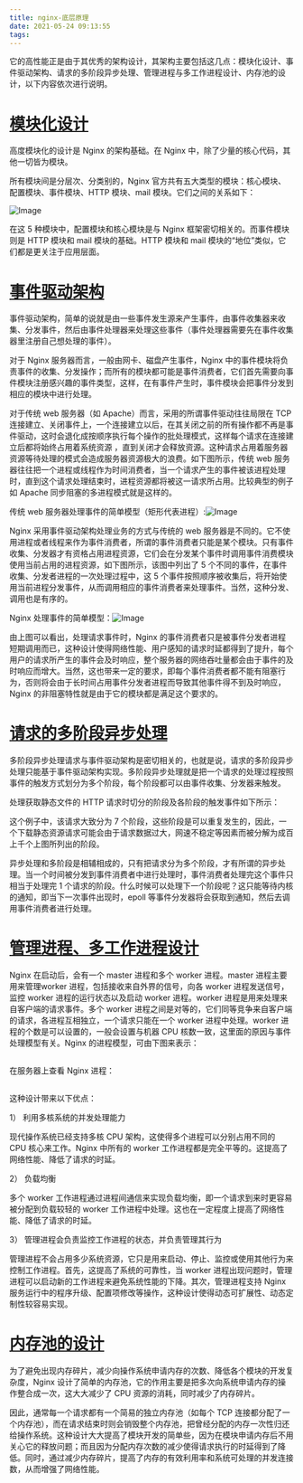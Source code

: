 ```yaml
---
title: nginx-底层原理
date: 2021-05-24 09:13:55
tags:
---
```


它的高性能正是由于其优秀的架构设计，其架构主要包括这几点：模块化设计、事件驱动架构、请求的多阶段异步处理、管理进程与多工作进程设计、内存池的设计，以下内容依次进行说明。

# [模块化设计](https://mp.weixin.qq.com/s?__biz=MzUzMTA2NTU2Ng==&mid=2247487551&idx=1&sn=18f64ba49f3f0f9d8be9d1fdef8857d9&scene=21#wechat_redirect)

高度模块化的设计是 Nginx 的架构基础。在 Nginx 中，除了少量的核心代码，其他一切皆为模块。

所有模块间是分层次、分类别的，Nginx 官方共有五大类型的模块：核心模块、配置模块、事件模块、HTTP 模块、mail 模块。它们之间的关系如下：

![Image](https://mmbiz.qpic.cn/mmbiz_png/JdLkEI9sZfeeAedAFMFzSSbskk3v94esp6TQRXIEz9hxQjQnejMf0CSrcGGdLxCfkAkgAczk2UAJhbvXa5RROQ/640?wx_fmt=png&wxfrom=5&wx_lazy=1&wx_co=1)

在这 5 种模块中，配置模块和核心模块是与 Nginx 框架密切相关的。而事件模块则是 HTTP 模块和 mail 模块的基础。HTTP 模块和 mail 模块的“地位”类似，它们都是更关注于应用层面。

# [事件驱动架构](https://mp.weixin.qq.com/s?__biz=MzUzMTA2NTU2Ng==&mid=2247487551&idx=1&sn=18f64ba49f3f0f9d8be9d1fdef8857d9&scene=21#wechat_redirect)

事件驱动架构，简单的说就是由一些事件发生源来产生事件，由事件收集器来收集、分发事件，然后由事件处理器来处理这些事件（事件处理器需要先在事件收集器里注册自己想处理的事件）。

对于 Nginx 服务器而言，一般由网卡、磁盘产生事件，Nginx 中的事件模块将负责事件的收集、分发操作；而所有的模块都可能是事件消费者，它们首先需要向事件模块注册感兴趣的事件类型，这样，在有事件产生时，事件模块会把事件分发到相应的模块中进行处理。

对于传统 web 服务器（如 Apache）而言，采用的所谓事件驱动往往局限在 TCP 连接建立、关闭事件上，一个连接建立以后，在其关闭之前的所有操作都不再是事件驱动，这时会退化成按顺序执行每个操作的批处理模式，这样每个请求在连接建立后都将始终占用着系统资源 <!--系统资源具体指的是什么？线程、cpu还是内存、还是链接数？--> ，直到关闭才会释放资源。这种请求占用着服务器资源等待处理的模式会造成服务器资源极大的浪费。如下图所示，传统 web 服务器往往把一个进程或线程作为时间消费者，当一个请求产生的事件被该进程处理时，直到这个请求处理结束时，进程资源都将被这一请求所占用。比较典型的例子如 Apache 同步阻塞的多进程模式就是这样的。

传统 web 服务器处理事件的简单模型（矩形代表进程）:![Image](https://mmbiz.qpic.cn/mmbiz_png/JdLkEI9sZfeeAedAFMFzSSbskk3v94esLn1b6MngY8ibB8QKjyuWGcYCnwmvxovTLC6DONiaDzicTMlJl8CRrv6bg/640?wx_fmt=png&wxfrom=5&wx_lazy=1&wx_co=1)

Nginx 采用事件驱动架构处理业务的方式与传统的 web 服务器是不同的。它不使用进程或者线程来作为事件消费者，所谓的事件消费者只能是某个模块。只有事件收集、分发器才有资格占用进程资源，它们会在分发某个事件时调用事件消费模块使用当前占用的进程资源，如下图所示，该图中列出了 5 个不同的事件，在事件收集、分发者进程的一次处理过程中，这 5 个事件按照顺序被收集后，将开始使用当前进程分发事件，从而调用相应的事件消费者来处理事件。当然，这种分发、调用也是有序的。

Nginx 处理事件的简单模型：![Image](https://mmbiz.qpic.cn/mmbiz_png/JdLkEI9sZfeeAedAFMFzSSbskk3v94esawqIqZZKUnFGzPmaialCSMjX01Y7w1nUQVkwlrjliaick6Mka1NVzVN7Q/640?wx_fmt=png&wxfrom=5&wx_lazy=1&wx_co=1)

由上图可以看出，处理请求事件时，Nginx 的事件消费者只是被事件分发者进程短期调用而已，这种设计使得网络性能、用户感知的请求时延都得到了提升，每个用户的请求所产生的事件会及时响应，整个服务器的网络吞吐量都会由于事件的及时响应而增大。当然，这也带来一定的要求，即每个事件消费者都不能有阻塞行为，否则将会由于长时间占用事件分发者进程而导致其他事件得不到及时响应，Nginx 的非阻塞特性就是由于它的模块都是满足这个要求的。

# [请求的多阶段异步处理](https://mp.weixin.qq.com/s?__biz=MzUzMTA2NTU2Ng==&mid=2247487551&idx=1&sn=18f64ba49f3f0f9d8be9d1fdef8857d9&scene=21#wechat_redirect)

多阶段异步处理请求与事件驱动架构是密切相关的，也就是说，请求的多阶段异步处理只能基于事件驱动架构实现。多阶段异步处理就是把一个请求的处理过程按照事件的触发方式划分为多个阶段，每个阶段都可以由事件收集、分发器来触发。

处理获取静态文件的 HTTP 请求时切分的阶段及各阶段的触发事件如下所示：![Image](data:image/gif;base64,iVBORw0KGgoAAAANSUhEUgAAAAEAAAABCAYAAAAfFcSJAAAADUlEQVQImWNgYGBgAAAABQABh6FO1AAAAABJRU5ErkJggg==)

这个例子中，该请求大致分为 7 个阶段，这些阶段是可以重复发生的，因此，一个下载静态资源请求可能会由于请求数据过大，网速不稳定等因素而被分解为成百上千个上图所列出的阶段。

异步处理和多阶段是相辅相成的，只有把请求分为多个阶段，才有所谓的异步处理。当一个时间被分发到事件消费者中进行处理时，事件消费者处理完这个事件只相当于处理完 1 个请求的阶段。什么时候可以处理下一个阶段呢？这只能等待内核的通知，即当下一次事件出现时，epoll 等事件分发器将会获取到通知，然后去调用事件消费者进行处理。

# [管理进程、多工作进程设计](https://mp.weixin.qq.com/s?__biz=MzUzMTA2NTU2Ng==&mid=2247487551&idx=1&sn=18f64ba49f3f0f9d8be9d1fdef8857d9&scene=21#wechat_redirect)

Nginx 在启动后，会有一个 master 进程和多个 worker 进程。master 进程主要用来管理worker 进程，包括接收来自外界的信号，向各 worker 进程发送信号，监控 worker 进程的运行状态以及启动 worker 进程。worker 进程是用来处理来自客户端的请求事件。多个 worker 进程之间是对等的，它们同等竞争来自客户端的请求，各进程互相独立，一个请求只能在一个 worker 进程中处理。worker 进程的个数是可以设置的，一般会设置与机器 CPU 核数一致，这里面的原因与事件处理模型有关。Nginx 的进程模型，可由下图来表示：

![Image](data:image/gif;base64,iVBORw0KGgoAAAANSUhEUgAAAAEAAAABCAYAAAAfFcSJAAAADUlEQVQImWNgYGBgAAAABQABh6FO1AAAAABJRU5ErkJggg==)

在服务器上查看 Nginx 进程：

![Image](data:image/gif;base64,iVBORw0KGgoAAAANSUhEUgAAAAEAAAABCAYAAAAfFcSJAAAADUlEQVQImWNgYGBgAAAABQABh6FO1AAAAABJRU5ErkJggg==)

这种设计带来以下优点：

1） 利用多核系统的并发处理能力

现代操作系统已经支持多核 CPU 架构，这使得多个进程可以分别占用不同的 CPU 核心来工作。Nginx 中所有的 worker 工作进程都是完全平等的。这提高了网络性能、降低了请求的时延。

2） 负载均衡

多个 worker 工作进程通过进程间通信来实现负载均衡，即一个请求到来时更容易被分配到负载较轻的 worker 工作进程中处理。这也在一定程度上提高了网络性能、降低了请求的时延。

3） 管理进程会负责监控工作进程的状态，并负责管理其行为

管理进程不会占用多少系统资源，它只是用来启动、停止、监控或使用其他行为来控制工作进程。首先，这提高了系统的可靠性，当 worker 进程出现问题时，管理进程可以启动新的工作进程来避免系统性能的下降。其次，管理进程支持 Nginx 服务运行中的程序升级、配置项修改等操作，这种设计使得动态可扩展性、动态定制性较容易实现。

# [内存池的设计](https://mp.weixin.qq.com/s?__biz=MzUzMTA2NTU2Ng==&mid=2247487551&idx=1&sn=18f64ba49f3f0f9d8be9d1fdef8857d9&scene=21#wechat_redirect)

为了避免出现内存碎片，减少向操作系统申请内存的次数、降低各个模块的开发复杂度，Nginx 设计了简单的内存池，它的作用主要是把多次向系统申请内存的操作整合成一次，这大大减少了 CPU 资源的消耗，同时减少了内存碎片。

因此，通常每一个请求都有一个简易的独立内存池（如每个 TCP 连接都分配了一个内存池），而在请求结束时则会销毁整个内存池，把曾经分配的内存一次性归还给操作系统。这种设计大大提高了模块开发的简单些，因为在模块申请内存后不用关心它的释放问题；而且因为分配内存次数的减少使得请求执行的时延得到了降低。同时，通过减少内存碎片，提高了内存的有效利用率和系统可处理的并发连接数，从而增强了网络性能。

